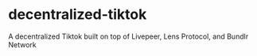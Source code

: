 # decentralized-tiktok
A decentralized Tiktok built on top of Livepeer, Lens Protocol, and Bundlr Network

